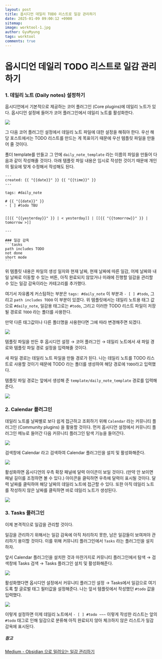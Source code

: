 ```yaml
---
layout:	post
title: 옵시디언 데일리 TODO 리스트로 일감 관리하기
date: 2025-01-09 09:00:12 +0900
sitemap: 
image: worktool-1.jpg
author: GyuMyung
tags: worktool
comments: true
---
```


# 옵시디언 데일리 TODO 리스트로 일감 관리하기
### 1. 데일리 노트 (Daily notes) 설정하기
옵시디언에서 기본적으로 제공하는 코어 플러그인 (Core plugins)에 데일리 노트가 있다. 옵시디언 설정에 들어가 코어 플러그인에서 데일리 노트를 활성화한다.

![](https://github.com/user-attachments/assets/25acf4d5-3f3b-4b23-b597-d568998be75e)

그 다음 코어 플러그인 설정에서 데일리 노트 파일에 대한 설정을 해줘야 한다. 우선 해당 포스트에서는 TODO 리스트를 만드는 게 목표이기 때문에 우선 템플릿 파일을 만들어 줄 것이다.

폴더 template를 만들고 그 안에 `daily_note_template` 라는 이름의 파일을 만들어 다음과 같이 작성해줄 것이다. 아래 템플릿 파일 내용은 임시로 작성한 것이기 때문에 개인의 필요에 맞게 수정해서 작성해도 된다.

`````text
---
created: {{ "{{date}}" }} {{ "{{time}}" }} 
---

tags: #daily_note

# {{ "{{date}}" }}
- [ ] #todo TBU


[[{{ "{{yesterday}}" }} | < yesterday]] | [[{{ "{{tomorrow}}" }} | tomorrow >]]

---

### 일감 감옥
```tasks
path includes TODO
not done
short mode
```
`````

위 템플릿 내용은 파일의 생성 일자와 현재 날짜, 현재 날짜에 따른 일감, 어제 날짜와 내일 날짜로 이동할 수 있는 버튼, 아직 완료되지 않았거나 미래에 진행할 일감을 관리할 수 있는 일감 감옥이라는 카테고리를 추가했다.

여기서 자유롭게 커스텀하는 부분은 `tags: #daily_note` 이 부분과 `- [ ] #todo`, 그리고 `path includes TODO` 이 부분이 있겠다. 위 템플릿에서는 데일리 노트용 태그 값으로 `#daily_note`, 일감용 태그로는 `#todo`, 그리고 이러한 TODO 리스트 파일이 저장될 경로로 `TODO` 라는 폴더를 사용한다.

만약 다른 태그값이나 다른 폴더명을 사용한다면 그에 따라 변경해주면 되겠다.

![](https://github.com/user-attachments/assets/0498af80-06da-4f76-81fb-92b71a34c198)

템플릿 파일을 만든 후 옵시디언 설정 → 코어 플러그인 → 데일리 노트에서 새 파일 경로와 템플릿 파일 경로 설정을 입력해줄 것이다.

새 파일 경로는 데일리 노트 파일을 만들 경로가 된다. 나는 데일리 노트를 TODO 리스트로 사용할 것이기 때문에 TODO 라는 폴더를 생성하여 해당 경로에 `TODO`라고 입력했다.

템플릿 파일 경로는 앞에서 생성해 준 `template/daily_note_template` 경로를 입력해준다.

![](https://github.com/user-attachments/assets/c2c36e48-9027-4921-87bd-8fec3b52443e)

### 2. Calendar 플러그인
데일리 노트를 날짜별로 보다 쉽게 접근하고 조회하기 위해 `Calendar` 라는 커뮤니티 플러그인 (Community plugins) 을 활용할 것이다. 먼저 옵시디언 설정에서 커뮤니티 플러그인 메뉴로 들어간 다음 커뮤니티 플러그인 탐색 기능을 들어간다.

![](https://github.com/user-attachments/assets/e767060a-bfc1-4c78-9ae4-9fad03571776)

검색창에 Calendar 라고 검색하여 Calendar 플러그인을 설치 및 활성화해준다.

![](https://github.com/user-attachments/assets/75a51e1f-f5cd-4f9d-b4f5-e3b81d1739a8)

활성화하면 옵시디언의 우측 확장 패널에 달력 아이콘이 보일 것이다. (만약 안 보이면 패널 길이를 조정하면 볼 수 있다.) 아이콘을 클릭하면 우측에 달력이 표시될 것이다. 달력 날짜를 클릭하여 해당 날짜의 데일리 노트에 접근할 수 있다. 또한 아직 데일리 노트를 작성하지 않은 날짜를 클릭하면 바로 데일리 노트가 생성된다.

![](https://github.com/user-attachments/assets/e3fa063b-90d0-4502-851a-e3cc64e5bd84)

### 3. Tasks 플러그인

이제 본격적으로 일감을 관리할 것이다.

일감을 관리하기 위해서는 일감 감옥에 아직 처리하지 못한, 남은 일감들이 보여져야 관리하기 용이할 것이다. 이를 위해 커뮤니티 플러그인에서 `Tasks` 라는 플러그인을 설치하자.

앞서 Calendar 플러그인을 설치한 것과 마찬가지로 커뮤니티 플러그인에서 탐색 → 검색창에 Tasks 검색 → Tasks 플러그인 설치 및 활성화해준다.

![](https://github.com/user-attachments/assets/d34913b2-821c-4f3d-8e51-3912e69d25bd)

활성화했다면 옵시디언 설정에서 커뮤니티 플러그인 설정 → Tasks에서 일감으로 여기도록 할 글로벌 태그 필터값을 설정해준다. 나는 앞서 템플릿에서 작성했던 `#todo` 값을 입력했다.

![](https://github.com/user-attachments/assets/89997e4f-1490-4b3d-8896-24fceef1bfa4)

이렇게 설정하면 이제 데일리 노트에서 `- [ ] #todo ~~~` 이렇게 작성한 리스트는 앞의 `#todo` 태그로 인해 일감으로 분류해 아직 완료되지 않아 체크하지 않은 리스트가 일감 감옥에 표시된다.

##### 참고
[Medium - Obsidian 으로 밀려오는 일감 관리하기](https://medium.com/@totuworld/obisidian%EC%9C%BC%EB%A1%9C-%EB%B0%80%EB%A0%A4%EC%98%A4%EB%8A%94-%EC%9D%BC%EA%B0%90-%EA%B4%80%EB%A6%AC%ED%95%98%EA%B8%B0-119b51536e73)
